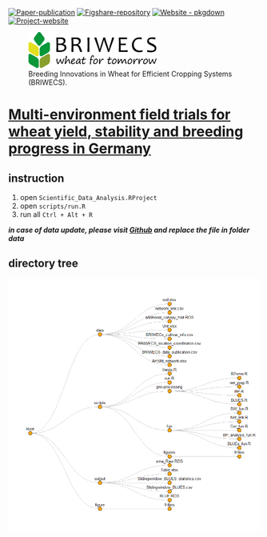 
<!-- README.md is generated from README.Rmd. Please edit that file -->

[![Paper-publication](https://img.shields.io/badge/Scientific-Data-darkred)](https://www.nature.com/articles/s41597-024-04332-7)
[![Figshare-repository](https://img.shields.io/badge/Figshare-10.6084/m9.figshare.27910269-yellow)](https://figshare.com/s/6182dd7384bef2dbd9d5)
[![Website -
pkgdown](https://img.shields.io/badge/data-visulaization-blue)](https://tillrose.github.io/BRIWECS_Data_Publication/data_overview.html)
[![Project-website](https://img.shields.io/badge/Project-website-darkgreen)](https://www.igps.uni-hannover.de/de/forschung/forschungsprojekte/detailansicht/projects/forschungsverbund-briwecs)

<figure>
<img
src="https://github.com/tillrose/BRIWECS_Data_Publication/blob/main/figure/BRIWECS_logo.png"
data-fig-align="right"
alt="Breeding Innovations in Wheat for Efficient Cropping Systems (BRIWECS)." />
<figcaption aria-hidden="true">Breeding Innovations in Wheat for
Efficient Cropping Systems (BRIWECS).</figcaption>
</figure>

# [Multi-environment field trials for wheat yield, stability and breeding progress in Germany](https://www.nature.com/articles/s41597-024-04332-7)

<!-- [![License: GPL-3](https://img.shields.io/badge/License-GPL3-orange)](https://www.r-project.org/Licenses/) -->

## instruction

1.  open `Scientific_Data_Analysis.RProject`
2.  open `scripts/run.R`
3.  run all `Ctrl + Alt + R`

***in case of data update, please visit
[Github](https://github.com/tillrose/BRIWECS_Data_Publication) and
replace the file in folder data***

## directory tree

![](README_files/figure-gfm/unnamed-chunk-1-1.png)<!-- -->
